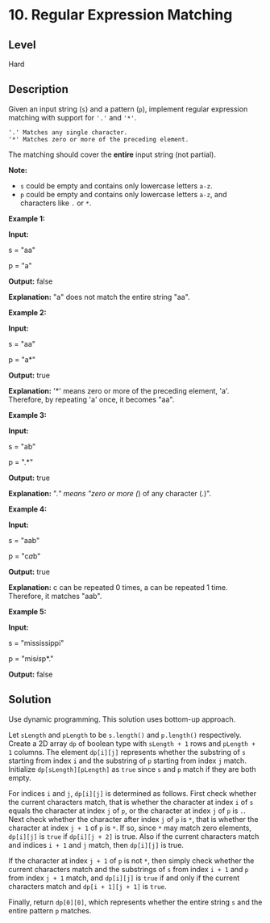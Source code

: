 # 10. Regular Expression Matching
## Level
Hard

## Description
Given an input string (`s`) and a pattern (`p`), implement regular expression matching with support for `'.'` and `'*'`.
```
'.' Matches any single character.
'*' Matches zero or more of the preceding element.
```
The matching should cover the **entire** input string (not partial).

**Note:**

* `s` could be empty and contains only lowercase letters `a-z`.
* `p` could be empty and contains only lowercase letters `a-z`, and characters like `.` or `*`.

**Example 1:**

**Input:**

s = "aa"

p = "a"

**Output:** false

**Explanation:** "a" does not match the entire string "aa".

**Example 2:**

**Input:**

s = "aa"

p = "a*"

**Output:** true

**Explanation:** '*' means zero or more of the preceding element, 'a'. Therefore, by repeating 'a' once, it becomes "aa".

**Example 3:**

**Input:**

s = "ab"

p = ".*"

**Output:** true

**Explanation:** ".*" means "zero or more (*) of any character (.)".

**Example 4:**

**Input:**

s = "aab"

p = "c*a*b"

**Output:** true

**Explanation:** c can be repeated 0 times, a can be repeated 1 time. Therefore, it matches "aab".

**Example 5:**

**Input:**

s = "mississippi"

p = "mis*is*p*."

**Output:** false

## Solution
Use dynamic programming. This solution uses bottom-up approach.

Let `sLength` and `pLength` to be `s.length()` and `p.length()` respectively. Create a 2D array `dp` of boolean type with `sLength + 1` rows and `pLength + 1` columns. The element `dp[i][j]` represents whether the substring of `s` starting from index `i` and the substring of `p` starting from index `j` match. Initialize `dp[sLength][pLength]` as `true` since `s` and `p` match if they are both empty.

For indices `i` and `j`, `dp[i][j]` is determined as follows. First check whether the current characters match, that is whether the character at index `i` of `s` equals the character at index `j` of `p`, or the character at index `j` of `p` is `.`. Next check whether the character after index `j` of `p` is `*`, that is whether the character at index `j + 1` of `p` is `*`. If so, since `*` may match zero elements, `dp[i][j]` is `true` if `dp[i][j + 2]` is true. Also if the current characters match and indices `i + 1` and `j` match, then `dp[i][j]` is true.

If the character at index `j + 1` of `p` is not `*`, then simply check whether the current characters match and the substrings of `s` from index `i + 1` and `p` from index `j + 1` match, and `dp[i][j]` is `true` if and only if the current characters match and `dp[i + 1][j + 1]` is `true`.

Finally, return `dp[0][0]`, which represents whether the entire string `s` and the entire pattern `p` matches.
